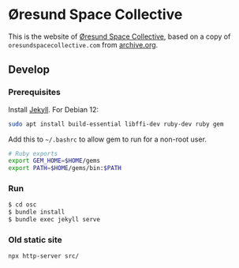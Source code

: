 # Øresund Space Collective
This is the website of [Øresund Space Collective](oresundspacecollective.com), based on a copy of `oresundspacecollective.com` from [archive.org](archive.org).

## Develop
### Prerequisites
Install [Jekyll](https://jekyllrb.com/docs/installation).
For Debian 12:
```bash
sudo apt install build-essential libffi-dev ruby-dev ruby gem
```
Add this to `~/.bashrc` to allow gem to run for a non-root user.
```sh
# Ruby exports
export GEM_HOME=$HOME/gems
export PATH=$HOME/gems/bin:$PATH
```
### Run
```bash
$ cd osc
$ bundle install
$ bundle exec jekyll serve
```
### Old static site
```bash
npx http-server src/
```